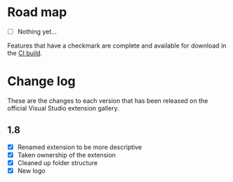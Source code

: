 # Road map

- [ ] Nothing yet...

Features that have a checkmark are complete and available for
download in the
[CI build](http://vsixgallery.com/extension/MultiEdit..c6fb8e57-fde0-4987-8e7a-5ca9b4beddcb/).

# Change log

These are the changes to each version that has been released
on the official Visual Studio extension gallery.

## 1.8

- [x] Renamed extension to be more descriptive
- [x] Taken ownership of the extension
- [x] Cleaned up folder structure
- [x] New logo